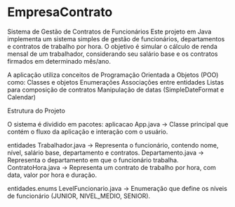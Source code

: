 # EmpresaContrato
Sistema de Gestão de Contratos de Funcionários 
Este projeto em Java implementa um sistema simples de gestão de funcionários, departamentos e contratos de trabalho por hora. O objetivo é simular o cálculo de renda mensal de um trabalhador, considerando seu salário base e os contratos firmados em determinado mês/ano.

A aplicação utiliza conceitos de Programação Orientada a Objetos (POO) como:
Classes e objetos
Enumerações
Associações entre entidades
Listas para composição de contratos
Manipulação de datas (SimpleDateFormat e Calendar)

 Estrutura do Projeto
 
O sistema é dividido em pacotes:
aplicacao
App.java → Classe principal que contém o fluxo da aplicação e interação com o usuário.

entidades
Trabalhador.java → Representa o funcionário, contendo nome, nível, salário base, departamento e contratos.
Departamento.java → Representa o departamento em que o funcionário trabalha.
ContratoHora.java → Representa um contrato de trabalho por hora, com data, valor por hora e duração.

entidades.enums
LevelFuncionario.java → Enumeração que define os níveis de funcionário (JUNIOR, NIVEL_MEDIO, SENIOR).
